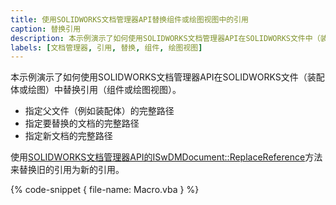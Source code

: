 ```yaml
---
title: 使用SOLIDWORKS文档管理器API替换组件或绘图视图中的引用
caption: 替换引用
description: 本示例演示了如何使用SOLIDWORKS文档管理器API在SOLIDWORKS文件中（装配体或绘图）替换引用（组件或绘图视图）。
labels: [文档管理器, 引用, 替换, 组件, 绘图视图]
---
```

本示例演示了如何使用SOLIDWORKS文档管理器API在SOLIDWORKS文件（装配体或绘图）中替换引用（组件或绘图视图）。

* 指定父文件（例如装配体）的完整路径
* 指定要替换的文档的完整路径
* 指定新文档的完整路径

使用[SOLIDWORKS文档管理器API的ISwDMDocument::ReplaceReference](https://help.solidworks.com/2018/english/api/swdocmgrapi/solidworks.interop.swdocumentmgr~solidworks.interop.swdocumentmgr.iswdmdocument~replacereference.html)方法来替换旧的引用为新的引用。

{% code-snippet { file-name: Macro.vba } %}